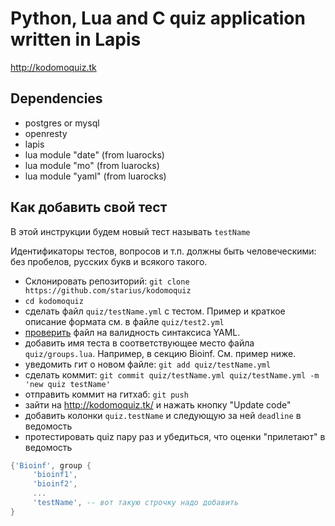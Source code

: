 Python, Lua and C quiz application written in Lapis
===================================================

http://kodomoquiz.tk

Dependencies
------------

 - postgres or mysql
 - openresty
 - lapis
 - lua module "date" (from luarocks)
 - lua module "mo" (from luarocks)
 - lua module "yaml" (from luarocks)

Как добавить свой тест
----------------------

В этой инструкции будем новый тест называть `testName`

Идентификаторы тестов, вопросов и т.п. должны быть человеческими:
без пробелов, русских букв и всякого такого.

 - Склонировать репозиторий:
   `git clone https://github.com/starius/kodomoquiz`
 - `cd kodomoquiz`
 - сделать файл `quiz/testName.yml` с тестом. Пример и краткое описание
    формата см. в файле `quiz/test2.yml`
 - [проверить](http://www.yamllint.com/) файл на валидность синтаксиса YAML.
 - добавить имя теста в соответствующее место файла `quiz/groups.lua`.
   Например, в секцию Bioinf. См. пример ниже.
 - уведомить гит о новом файле: `git add quiz/testName.yml`
 - сделать коммит:
   `git commit quiz/testName.yml quiz/testName.yml -m 'new quiz testName'`
 - отправить коммит на гитхаб: `git push`
 - зайти на http://kodomoquiz.tk/ и нажать кнопку "Update code"
 - добавить колонки `quiz.testName` и следующую за ней `deadline`
   в ведомость
 - протестировать quiz пару раз и убедиться, что оценки "прилетают"
   в ведомость

 ```lua
 {'Bioinf', group {
      'bioinf1',
      'bioinf2',
      ...
      'testName', -- вот такую строчку надо добавить
 }
 ```
